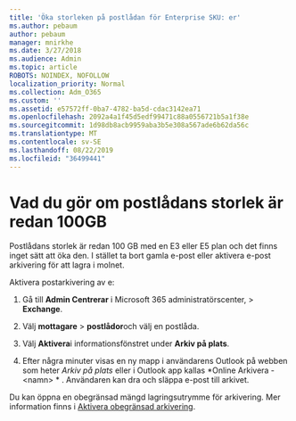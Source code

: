 ```yaml
---
title: 'Öka storleken på postlådan för Enterprise SKU: er'
ms.author: pebaum
author: pebaum
manager: mnirkhe
ms.date: 3/27/2018
ms.audience: Admin
ms.topic: article
ROBOTS: NOINDEX, NOFOLLOW
localization_priority: Normal
ms.collection: Adm_O365
ms.custom: ''
ms.assetid: e57572ff-0ba7-4782-ba5d-cdac3142ea71
ms.openlocfilehash: 2092a4a1f45d5edf99471c88a0556721b5a1f38e
ms.sourcegitcommit: 1d98db8acb9959aba3b5e308a567ade6b62da56c
ms.translationtype: MT
ms.contentlocale: sv-SE
ms.lasthandoff: 08/22/2019
ms.locfileid: "36499441"
---
```

# <a name="what-to-do-if-your-mailbox-size-is-already-100gb"></a>Vad du gör om postlådans storlek är redan 100GB

Postlådans storlek är redan 100 GB med en E3 eller E5 plan och det finns inget sätt att öka den. I stället ta bort gamla e-post eller aktivera e-post arkivering för att lagra i molnet. 
  
Aktivera postarkivering av e:
  
1. Gå till **Admin Centrerar** i Microsoft 365 administratörscenter, \> **Exchange**. 
    
2. Välj **mottagare** \> **postlådor**och välj en postlåda. 
    
3. Välj **Aktivera**i informationsfönstret under **Arkiv på plats**. 
    
4. Efter några minuter visas en ny mapp i användarens Outlook på webben som heter *Arkiv på plats* eller i Outlook app kallas *Online Arkivera - \<namn\> * . Användaren kan dra och släppa e-post till arkivet. 
    
Du kan öppna en obegränsad mängd lagringsutrymme för arkivering. Mer information finns i [Aktivera obegränsad arkivering](https://support.office.com/article/enable-unlimited-archiving-in-office-365-admin-help-e2a789f2-9962-4960-9fd4-a00aa063559e).
  

